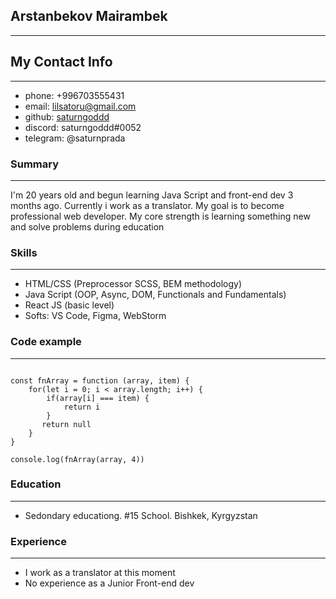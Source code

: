 ## Arstanbekov Mairambek
***

## My Contact Info

---
* phone: +996703555431
* email: lilsatoru@gmail.com
* github: [saturngoddd](https://github.com/saturngoddd)
* discord: saturngoddd#0052
* telegram: @saturnprada

### Summary
___
I'm 20 years old and begun learning Java Script and front-end dev 3 months ago. Currently i work as a translator. My goal is to become professional web developer. My core strength is learning something new and solve problems during education

### Skills

_____

* HTML/CSS (Preprocessor SCSS, BEM methodology)
* Java Script (OOP, Async, DOM, Functionals and Fundamentals)
* React JS (basic level)
* Softs: VS Code, Figma, WebStorm

### Code example
____

```const array = [1,4,5,8,5,1,2,7,5,2,11];

const fnArray = function (array, item) {
    for(let i = 0; i < array.length; i++) {
        if(array[i] === item) {
            return i
        }
       return null
    }
}

console.log(fnArray(array, 4))
```
### Education
____

* Sedondary educationg. #15 School. Bishkek, Kyrgyzstan

### Experience
----
* I work as a translator at this moment
* No experience as a Junior Front-end dev
